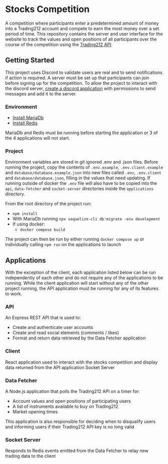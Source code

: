 # Stocks Competition
A competition where participants enter a predetermined amount of money into a Trading212 account and compete to earn the most
money over a set period of time. This repository contains the server and user interface for the website to track the values and 
open positions of all participants over the course of the competition using the [Trading212 API](https://t212public-api-docs.redoc.ly/).

## Getting Started
This project uses Discord to validate users are real and to send notifications if action is required. A server must be set up that
participants can join before signing up for the competition. To allow the project to interact with the discord server,
[create a discord application](https://discord.com/developers/docs/getting-started) with permissions to send messages and add it
to the server.
### Environment

- [Install MariaDb](https://hub.docker.com/_/mariadb)
- [Install Redis](https://hub.docker.com/_/redis)

MariaDb and Redis must be running before starting the application or 3 of the 4 applications will not start.

### Project
Environment variables are stored in git ignored .env and .json files. Before running the project, copy the contents of ```.env.example```,
```.env.client.example``` and ```database/database.example.json``` into new files called ```.env```, ```.env.client``` and 
```database/database.json```, filling in the values that need updating. If running outside of docker the ```.env``` file will also have to be copied into the ```api```, ```data-fetcher``` and ```socket-server```
directories inside the ```applications``` directory.

From the root directory of the project run:
- ```npm install```
- With MariaDb running ```npx sequelize-cli db:migrate -env development```
- If using docker:
  - ```docker compose build```

The project can then be run by either running ```docker compose up``` or individually calling ```npm run``` on the applications to launch

## Applications
With the exception of the client, each application listed below can be run independently of each other and do not require
any of the applications to be running. While the client application will start without any of the other project running, the API
application must be running for any of its features to work.

### API
An Express REST API that is used to:

- Create and authenticate user accounts
- Create and read social elements (comments / likes)
- Format and return data retrieved by the Data Fetcher application

### Client
React application used to interact with the stocks competition and display data returned from the API application Socket Server

### Data Fetcher
A Node.js application that polls the Trading212 API on a timer for:

  - Account values and open positions of participating users
  - A list of instruments available to buy on Trading212
  - Market opening times

This application is also responsible for deciding when to disqualify users and informing users if their Trading212 API key is no
long valid

### Socket Server
Responds to Redis events emitted from the Data Fetcher to relay new trading data to the client
